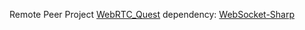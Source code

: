 Remote Peer Project [WebRTC_Quest](https://github.com/gtk2k/WebRTC_Quest)
dependency: [WebSocket-Sharp](https://github.com/sta/websocket-sharp)
